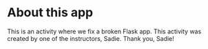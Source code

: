 # About this app

This is an activity where we fix a broken Flask app.  This activity was created by one of the instructors, Sadie.  Thank you, Sadie!